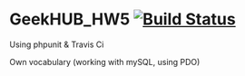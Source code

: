GeekHUB_HW5 [![Build Status](https://travis-ci.org/mihail-p/GeekHUB_HW5.svg?branch=develop)](https://travis-ci.org/mihail-p/GeekHUB_HW5)
=======
Using phpunit & Travis Ci

Own vocabulary
(working with mySQL, using PDO)
